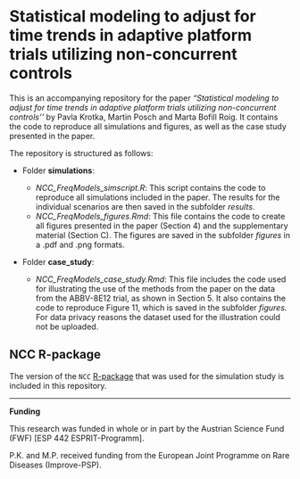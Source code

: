 Statistical modeling to adjust for time trends in adaptive platform
trials utilizing non-concurrent controls
================

This is an accompanying repository for the paper *“Statistical modeling
to adjust for time trends in adaptive platform trials utilizing
non-concurrent controls’’* by Pavla Krotka, Martin Posch and Marta
Bofill Roig. It contains the code to reproduce all simulations and
figures, as well as the case study presented in the paper.
<!-- "[Statistical modeling to adjust for time trends in adaptive platform trials utilizing non-concurrent controls](https://arxiv.org)". -->

The repository is structured as follows:

- Folder **simulations**:

  - *NCC_FreqModels_simscript.R*: This script contains the code to
    reproduce all simulations included in the paper. The results for the
    individual scenarios are then saved in the subfolder *results*.
  - *NCC_FreqModels_figures.Rmd*: This file contains the code to create
    all figures presented in the paper (Section 4) and the supplementary
    material (Section C). The figures are saved in the subfolder
    *figures* in a .pdf and .png formats.

- Folder **case_study**:

  - *NCC_FreqModels_case_study.Rmd*: This file includes the code used
    for illustrating the use of the methods from the paper on the data
    from the ABBV-8E12 trial, as shown in Section 5. It also contains
    the code to reproduce Figure 11, which is saved in the subfolder
    *figures*. For data privacy reasons the dataset used for the
    illustration could not be uploaded.

## NCC R-package

The version of the `NCC` [R-package](https://pavlakrotka.github.io/NCC/)
that was used for the simulation study is included in this repository.

------------------------------------------------------------------------

**Funding**

This research was funded in whole or in part by the Austrian Science
Fund (FWF) \[ESP 442 ESPRIT-Programm\].

P.K. and M.P. received funding from the European Joint Programme on Rare
Diseases (Improve-PSP).
